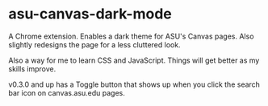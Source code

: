# asu-canvas-dark-mode
 A Chrome extension. Enables a dark theme for ASU's Canvas pages. Also slightly redesigns the page for a less cluttered look.

 Also a way for me to learn CSS and JavaScript. Things will get better as my skills improve.
 
 v0.3.0 and up has a Toggle button that shows up when you click the search bar icon on canvas.asu.edu pages.
